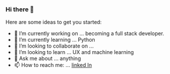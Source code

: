 ### Hi there 👋


Here are some ideas to get you started:

- 🔭 I’m currently working on ... becoming a full stack developer.
- 🌱 I’m currently learning ... Python
- 👯 I’m looking to collaborate on ...
- 🤔 I’m looking to learn ... UX and machine learning
- 💬 Ask me about ... anything
- 📫 How to reach me: ... [linked In](https://www.linkedin.com/in/lamara-brown/)
